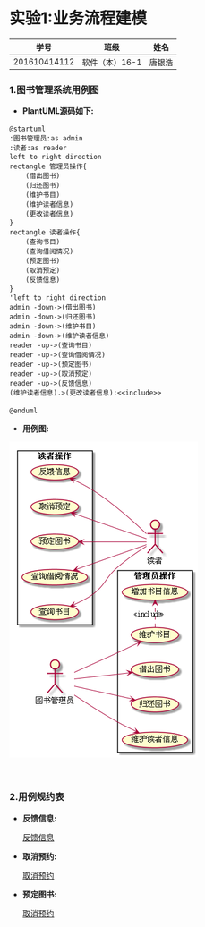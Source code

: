 # 实验1:业务流程建模

|学号|班级|姓名|
|----|------|----|
|201610414112|软件（本）16-1|唐银浩|

### 1.图书管理系统用例图
* **PlantUML源码如下:**
```puml
@startuml
:图书管理员:as admin
:读者:as reader
left to right direction
rectangle 管理员操作{
    (借出图书)
    (归还图书)
    (维护书目)
    (维护读者信息)
    (更改读者信息)
}
rectangle 读者操作{
    (查询书目)
    (查询借阅情况)
    (预定图书)
    (取消预定)
    (反馈信息)
}
'left to right direction
admin -down->(借出图书)
admin -down->(归还图书)
admin -down->(维护书目)
admin -down->(维护读者信息)
reader -up->(查询书目)
reader -up->(查询借阅情况)
reader -up->(预定图书)
reader -up->(取消预定)
reader -up->(反馈信息)
(维护读者信息).>(更改读者信息):<<include>>

@enduml
```

* **用例图:**

![img](./picture/test2-1.png)

<br>


### 2.用例规约表

* **反馈信息:**

    [反馈信息](./markdown/usercase1.md)
    
* **取消预约:** 

    [取消预约](./markdown/usercase2.md)
    
* **预定图书:** 

    [取消预约](./markdown/usercase3.md)